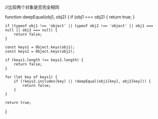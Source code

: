 //比较两个对象是否完全相同

function deepEqual(obj1, obj2) {
    if (obj1 === obj2) {
        return true;
    }

    if (typeof obj1 !== 'object' || typeof obj2 !== 'object' || obj1 === null || obj2 === null) {
        return false;
    }

    const keys1 = Object.keys(obj1);
    const keys2 = Object.keys(obj2);

    if (keys1.length !== keys2.length) {
        return false;
    }

    for (let key of keys1) {
        if (!keys2.includes(key) || !deepEqual(obj1[key], obj2[key])) {
            return false;
        }
    }

    return true;
}
